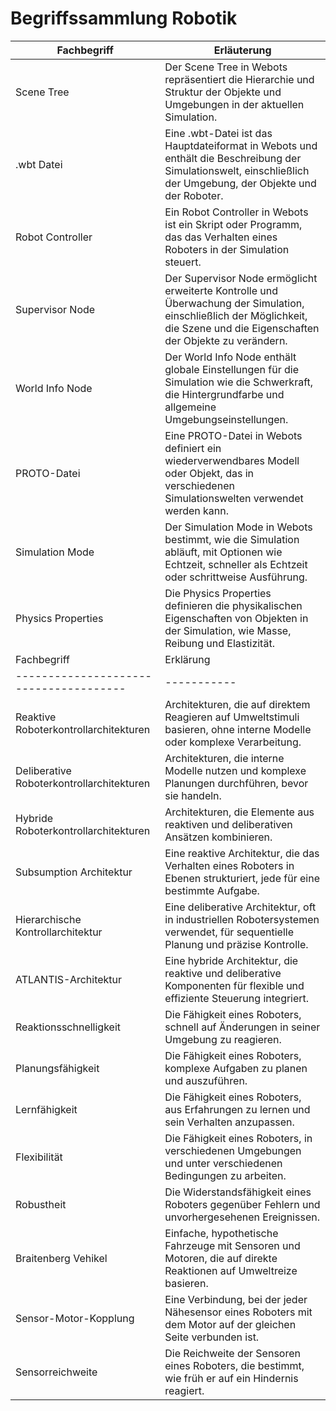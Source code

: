 # Begriffssammlung Robotik

| Fachbegriff        | Erläuterung |
|--------------------|-----------|
| Scene Tree         | Der Scene Tree in Webots repräsentiert die Hierarchie und Struktur der Objekte und Umgebungen in der aktuellen Simulation. |
| .wbt Datei         | Eine .wbt-Datei ist das Hauptdateiformat in Webots und enthält die Beschreibung der Simulationswelt, einschließlich der Umgebung, der Objekte und der Roboter. |
| Robot Controller   | Ein Robot Controller in Webots ist ein Skript oder Programm, das das Verhalten eines Roboters in der Simulation steuert. |
| Supervisor Node    | Der Supervisor Node ermöglicht erweiterte Kontrolle und Überwachung der Simulation, einschließlich der Möglichkeit, die Szene und die Eigenschaften der Objekte zu verändern. |
| World Info Node    | Der World Info Node enthält globale Einstellungen für die Simulation wie die Schwerkraft, die Hintergrundfarbe und allgemeine Umgebungseinstellungen. |
| PROTO-Datei        | Eine PROTO-Datei in Webots definiert ein wiederverwendbares Modell oder Objekt, das in verschiedenen Simulationswelten verwendet werden kann. |
| Simulation Mode    | Der Simulation Mode in Webots bestimmt, wie die Simulation abläuft, mit Optionen wie Echtzeit, schneller als Echtzeit oder schrittweise Ausführung. |
| Physics Properties | Die Physics Properties definieren die physikalischen Eigenschaften von Objekten in der Simulation, wie Masse, Reibung und Elastizität. |
| Fachbegriff                          | Erklärung |
|--------------------------------------|-----------|
| Reaktive Roboterkontrollarchitekturen | Architekturen, die auf direktem Reagieren auf Umweltstimuli basieren, ohne interne Modelle oder komplexe Verarbeitung. |
| Deliberative Roboterkontrollarchitekturen | Architekturen, die interne Modelle nutzen und komplexe Planungen durchführen, bevor sie handeln. |
| Hybride Roboterkontrollarchitekturen | Architekturen, die Elemente aus reaktiven und deliberativen Ansätzen kombinieren. |
| Subsumption Architektur | Eine reaktive Architektur, die das Verhalten eines Roboters in Ebenen strukturiert, jede für eine bestimmte Aufgabe. |
| Hierarchische Kontrollarchitektur | Eine deliberative Architektur, oft in industriellen Robotersystemen verwendet, für sequentielle Planung und präzise Kontrolle. |
| ATLANTIS-Architektur | Eine hybride Architektur, die reaktive und deliberative Komponenten für flexible und effiziente Steuerung integriert. |
| Reaktionsschnelligkeit | Die Fähigkeit eines Roboters, schnell auf Änderungen in seiner Umgebung zu reagieren. |
| Planungsfähigkeit | Die Fähigkeit eines Roboters, komplexe Aufgaben zu planen und auszuführen. |
| Lernfähigkeit | Die Fähigkeit eines Roboters, aus Erfahrungen zu lernen und sein Verhalten anzupassen. |
| Flexibilität | Die Fähigkeit eines Roboters, in verschiedenen Umgebungen und unter verschiedenen Bedingungen zu arbeiten. |
| Robustheit | Die Widerstandsfähigkeit eines Roboters gegenüber Fehlern und unvorhergesehenen Ereignissen. |
| Braitenberg Vehikel | Einfache, hypothetische Fahrzeuge mit Sensoren und Motoren, die auf direkte Reaktionen auf Umweltreize basieren. |
| Sensor-Motor-Kopplung | Eine Verbindung, bei der jeder Nähesensor eines Roboters mit dem Motor auf der gleichen Seite verbunden ist. |
| Sensorreichweite | Die Reichweite der Sensoren eines Roboters, die bestimmt, wie früh er auf ein Hindernis reagiert. |

